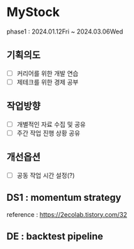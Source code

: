 # MyStock

phase1 : 2024.01.12Fri ~ 2024.03.06Wed


## 기획의도
- [ ] 커리어를 위한 개발 연습
- [ ] 제테크를 위한 경제 공부

## 작업방향
- [ ] 개별적인 자료 수집 및 공유
- [ ] 주간 작업 진행 상황 공유

## 개선옵션
- [ ] 공동 작업 시간 설정(?)


## DS1 : momentum strategy

reference : https://2ecolab.tistory.com/32


## DE : backtest pipeline


